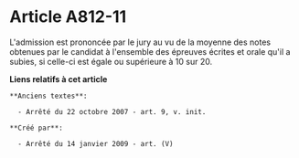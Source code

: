 # Article A812-11

L'admission est prononcée par le jury au vu de la moyenne des notes obtenues par le candidat à l'ensemble des épreuves
écrites et orale qu'il a subies, si celle-ci est égale ou supérieure à 10 sur 20.

**Liens relatifs à cet article**

	**Anciens textes**:

	  - Arrêté du 22 octobre 2007 - art. 9, v. init.

	**Créé par**:

	  - Arrêté du 14 janvier 2009 - art. (V)
